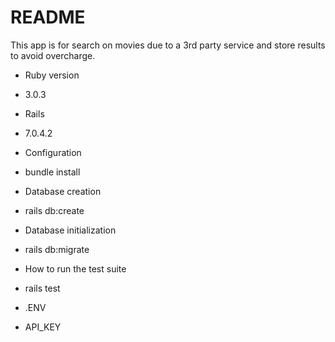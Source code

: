 # README
This app is for search on movies due to a 3rd party service and store results to avoid overcharge.

* Ruby version 
* 3.0.3

* Rails
* 7.0.4.2

* Configuration
* bundle install

* Database creation
* rails db:create

* Database initialization
* rails db:migrate

* How to run the test suite
* rails test

* .ENV
* API_KEY
